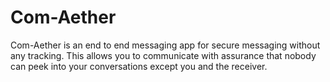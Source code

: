 # Com-Aether

Com-Aether is an end to end messaging app for secure messaging without any tracking. This allows you to communicate with assurance that nobody can peek into your conversations except you and the receiver.